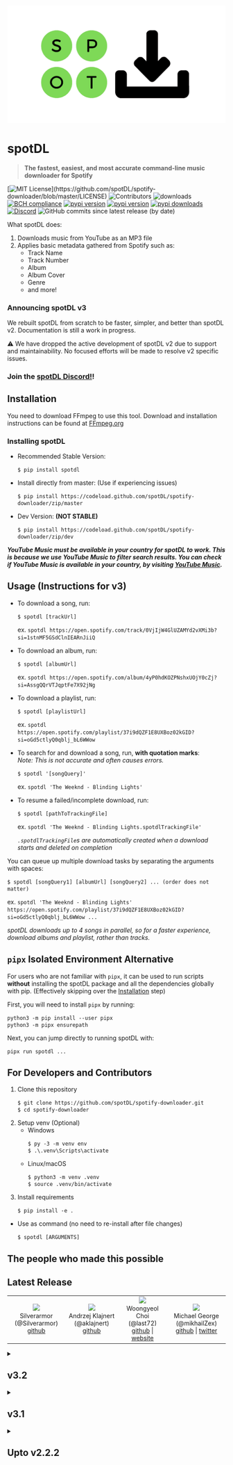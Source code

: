 ![logo](static/logo.png)

# spotDL

> **The fastest, easiest, and most accurate command-line music downloader for Spotify**

[![MIT License](https://img.shields.io/apm/l/atomic-design-ui.svg?)](https://github.com/spotDL/spotify-downloader/blob/master/LICENSE)
![Contributors](https://img.shields.io/github/contributors/spotDL/spotify-downloader)
![downloads](https://img.shields.io/github/downloads/spotDL/spotify-downloader/latest/total)
[![BCH compliance](https://bettercodehub.com/edge/badge/spotDL/spotify-downloader?branch=master)](https://bettercodehub.com/)
[![pypi version](https://img.shields.io/pypi/pyversions/spotDL)](https://pypi.org/project/spotdl/)
[![pypi version](https://img.shields.io/pypi/v/spotDL)](https://pypi.org/project/spotdl/)
[![pypi downloads](https://img.shields.io/pypi/dw/spotDL?label=downloads@pypi)](https://pypi.org/project/spotdl/)
[![Discord](https://img.shields.io/discord/771628785447337985.svg?label=&logo=discord&logoColor=ffffff&color=7389D8&labelColor=6A7EC2)](https://discord.gg/xCa23pwJWY)
![GitHub commits since latest release (by date)](https://img.shields.io/github/commits-since/spotDL/spotify-downloader/latest)


What spotDL does:

1. Downloads music from YouTube as an MP3 file
2. Applies basic metadata gathered from Spotify such as:
   - Track Name
   - Track Number
   - Album
   - Album Cover
   - Genre
   - and more!

### Announcing spotDL v3

We rebuilt spotDL from scratch to be faster, simpler, and better than spotDL v2. Documentation is still a work in progress.

⚠ We have dropped the active development of spotDL v2 due to support and maintainability. No focused efforts will be made to resolve v2 specific issues.

### Join the [spotDL Discord!](https://discord.gg/xCa23pwJWY)!


## Installation

You need to download FFmpeg to use this tool. Download and installation instructions can be found at [FFmpeg.org](https://ffmpeg.org/)

### Installing spotDL

- Recommended Stable Version:

  ```
  $ pip install spotdl
  ```

- Install directly from master: (Use if experiencing issues)

  ```
  $ pip install https://codeload.github.com/spotDL/spotify-downloader/zip/master
  ```

- Dev Version: __(NOT STABLE)__

  ```
  $ pip install https://codeload.github.com/spotDL/spotify-downloader/zip/dev
  ```

___YouTube Music must be available in your country for spotDL to work. This is because we use YouTube Music to filter search results. You can check if YouTube Music is available in your country, by visiting [YouTube Music](https://music.youtube.com).___

## Usage (Instructions for v3)

- To download a song, run:

  ```
  $ spotdl [trackUrl]
  ```

  ex. `spotdl https://open.spotify.com/track/0VjIjW4GlUZAMYd2vXMi3b?si=1stnMF5GSdClnIEARnJiiQ`


- To download an album, run:

  ```
  $ spotdl [albumUrl]
  ```

  ex. `spotdl https://open.spotify.com/album/4yP0hdKOZPNshxUOjY0cZj?si=AssgQQrVTJqptFe7X92jNg`


- To download a playlist, run:

  ```
  $ spotdl [playlistUrl]
  ```

  ex. `spotdl https://open.spotify.com/playlist/37i9dQZF1E8UXBoz02kGID?si=oGd5ctlyQ0qblj_bL6WWow`


- To search for and download a song, run, __with quotation marks__:  
  _Note: This is not accurate and often causes errors._

  ```
  $ spotdl '[songQuery]'
  ```

  ex. `spotdl 'The Weeknd - Blinding Lights'`


- To resume a failed/incomplete download, run:

  ```
  $ spotdl [pathToTrackingFile]
  ```

  ex. `spotdl 'The Weeknd - Blinding Lights.spotdlTrackingFile'`

  _`.spotdlTrackingFile`s are automatically created when a download starts and deleted on completion_


You can queue up multiple download tasks by separating the arguments with spaces:

```
$ spotdl [songQuery1] [albumUrl] [songQuery2] ... (order does not matter)
```

ex. `spotdl 'The Weeknd - Blinding Lights' https://open.spotify.com/playlist/37i9dQZF1E8UXBoz02kGID?si=oGd5ctlyQ0qblj_bL6WWow ...`



_spotDL downloads up to 4 songs in parallel, so for a faster experience, download albums and playlist, rather than tracks._

## `pipx` Isolated Environment Alternative

For users who are not familiar with `pipx`, it can be used to run scripts __without__ installing the spotDL package and all the dependencies globally with pip. (Effectively skipping over the [Installation](https://github.com/spotDL/spotify-downloader#Installation) step)

First, you will need to install `pipx` by running:

```
python3 -m pip install --user pipx
python3 -m pipx ensurepath
```

Next, you can jump directly to running spotDL with:

```
pipx run spotdl ...
```

## For Developers and Contributors

1. Clone this repository
   ```
   $ git clone https://github.com/spotDL/spotify-downloader.git
   $ cd spotify-downloader
   ```
2. Setup venv (Optional)
   - Windows
     ```
     $ py -3 -m venv env
     $ .\.venv\Scripts\activate
     ```
   - Linux/macOS
     ```
     $ python3 -m venv .venv
     $ source .venv/bin/activate
     ```
3. Install requirements
   ```
   $ pip install -e .
   ```

- Use as command (no need to re-install after file changes)
  ```
  $ spotdl [ARGUMENTS]
  ```

## The people who made this possible
## Latest Release

<table align="center">
<tr>
        <td align="center">
                <img src="https://avatars.githubusercontent.com/u/23619946?s=460&amp;u=dca253b96bf77c048f1702cc0366dcca0c748bf8&amp;v=4" width="100px"/>
                <br/>
                Silverarmor (@Silverarmor)
                <br/>
                <a href="https://github.com/Silverarmor">github</a>
        </td>
        <td align="center">
                <img src="https://avatars.githubusercontent.com/u/18279161?s=460&amp;u=27c05b0755304e58d77bcbc554a45f50824f88c3&amp;v=4" width="100px"/>
                <br/>
                Andrzej Klajnert (@aklajnert)
                <br/>
                <a href="https://github.com/aklajnert">github</a>
        </td>
        <td align="center">
                <img src="https://avatars.githubusercontent.com/u/30095306?s=460&amp;v=4" width="100px"/>
                <br/>
                Woongyeol Choi (@last72)
                <br/>
                <a href="https://github.com/last72">github</a>
                | <a href="http://last72.tistory.com/">website</a>
        </td>
        <td align="center">
                <img src="https://avatars.githubusercontent.com/u/52100648?s=460&amp;u=cb0fb2147a330c029cd0a27df115e7a734892cf3&amp;v=4" width="100px"/>
                <br/>
                Michael George (@mikhailZex)
                <br/>
                <a href="https://github.com/mikhailZex">github</a>
                | <a href="https://twitter.com/Mikhail_Zex">twitter</a>
        </td>
</tr>

</table><details>
<summary>

## v3.2
</summary>

<table align="center">
<tr>
        <td align="center">
                <img src="https://avatars.githubusercontent.com/u/65781097?s=460&amp;u=da08146bee82e64a57ffb80f16dbce38e1c4931f&amp;v=4" width="100px"/>
                <br/>
                Noman Aziz (@Noman-Aziz)
                <br/>
                <a href="https://github.com/Noman-Aziz">github</a>
        </td>
        <td align="center">
                <img src="https://avatars.githubusercontent.com/u/23619946?s=460&amp;u=dca253b96bf77c048f1702cc0366dcca0c748bf8&amp;v=4" width="100px"/>
                <br/>
                Silverarmor (@Silverarmor)
                <br/>
                <a href="https://github.com/Silverarmor">github</a>
        </td>
        <td align="center">
                <img src="https://avatars.githubusercontent.com/u/18279161?s=460&amp;u=27c05b0755304e58d77bcbc554a45f50824f88c3&amp;v=4" width="100px"/>
                <br/>
                Andrzej Klajnert (@aklajnert)
                <br/>
                <a href="https://github.com/aklajnert">github</a>
        </td>
        <td align="center">
                <img src="https://avatars.githubusercontent.com/u/6481640?s=460&amp;u=ce64636b2fda18aa0bda0520143bc537c5f160af&amp;v=4" width="100px"/>
                <br/>
                Dheerain Gandhi (@dheerain)
                <br/>
                <a href="https://github.com/dheerain">github</a>
        </td>
</tr>

<tr>
        <td align="center">
                <img src="https://avatars.githubusercontent.com/u/6369072?s=460&amp;u=3da9e6179caea727ea7887b7572a4957e0b84c98&amp;v=4" width="100px"/>
                <br/>
                k0mat (@k0mat)
                <br/>
                <a href="https://github.com/k0mat">github</a>
        </td>
        <td align="center">
                <img src="https://avatars.githubusercontent.com/u/52100648?s=460&amp;u=cb0fb2147a330c029cd0a27df115e7a734892cf3&amp;v=4" width="100px"/>
                <br/>
                Michael George (@mikhailZex)
                <br/>
                <a href="https://github.com/mikhailZex">github</a>
                | <a href="https://twitter.com/Mikhail_Zex">twitter</a>
        </td>
        <td align="center">
                <img src="https://avatars.githubusercontent.com/u/44987569?s=460&amp;u=ec52cd4bcb77512ea54d58f6af047d5e5b1edaf6&amp;v=4" width="100px"/>
                <br/>
                Peyton Creery (@phcreery)
                <br/>
                <a href="https://github.com/phcreery">github</a>
                | <a href="http://dev.creery.org/">website</a>
        </td>
        <td align="center">
                <img src="https://avatars.githubusercontent.com/u/21110295?s=460&amp;u=f2939c4c05ac09835f2a7beb419fdb606e630a20&amp;v=4" width="100px"/>
                <br/>
                Pit Hüne (@pithuene)
                <br/>
                <a href="https://github.com/pithuene">github</a>
        </td>
</tr>

<tr>
        <td align="center">
                <img src="https://avatars.githubusercontent.com/u/62838200?s=460&amp;u=beaad2d2a593340fb928a3f6a715f9686957e862&amp;v=4" width="100px"/>
                <br/>
                Arbaaz Shafiq (@s1as3r)
                <br/>
                <a href="https://github.com/s1as3r">github</a>
                | <a href="https://twitter.com/ArbaazShafiq">twitter</a>
        </td>
</tr>

</table>
</details><details>
<summary>

## v3.1
</summary>

<table align="center">
<tr>
        <td align="center">
                <img src="https://avatars.githubusercontent.com/u/1893299?s=460&amp;v=4" width="100px"/>
                <br/>
                FransM (@FransM)
                <br/>
                <a href="https://github.com/FransM">github</a>
        </td>
        <td align="center">
                <img src="https://avatars.githubusercontent.com/u/6250396?s=460&amp;u=3a015ca64eb41a765d708bac706aab3a74fd2942&amp;v=4" width="100px"/>
                <br/>
                Nik Bisht (@NikBisht)
                <br/>
                <a href="https://github.com/NikBisht">github</a>
        </td>
        <td align="center">
                <img src="https://avatars.githubusercontent.com/u/47481450?s=460&amp;u=78109d0c9ed6db883056ac85a7d1d94c338f0fb9&amp;v=4" width="100px"/>
                <br/>
                Arthour (@Velovo)
                <br/>
                <a href="https://github.com/Velovo">github</a>
        </td>
        <td align="center">
                <img src="https://avatars.githubusercontent.com/u/20414603?s=460&amp;u=66e0063a5322994dddcfe45b4e1e49a541bb301a&amp;v=4" width="100px"/>
                <br/>
                Abolfazl Amiri (@aasmpro)
                <br/>
                <a href="https://github.com/aasmpro">github</a>
                | <a href="http://abolfazlamiri.ir">website</a>
        </td>
</tr>

<tr>
        <td align="center">
                <img src="https://avatars.githubusercontent.com/u/19922556?s=460&amp;u=b63d8848dc942e194380c0e0bdcd1ca16d85b553&amp;v=4" width="100px"/>
                <br/>
                Dean Lofts (@loftwah)
                <br/>
                <a href="https://github.com/loftwah">github</a>
                | <a href="https://www.beatsmiff.com">website</a>
                | <a href="https://twitter.com/loftwah">twitter</a>
        </td>
        <td align="center">
                <img src="https://avatars.githubusercontent.com/u/44199644?s=460&amp;u=e883d3c6b87325820f336da4830dd45f1fa4c236&amp;v=4" width="100px"/>
                <br/>
                Max Bachmann (@maxbachmann)
                <br/>
                <a href="https://github.com/maxbachmann">github</a>
        </td>
        <td align="center">
                <img src="https://avatars.githubusercontent.com/u/52100648?s=460&amp;u=cb0fb2147a330c029cd0a27df115e7a734892cf3&amp;v=4" width="100px"/>
                <br/>
                Michael George (@mikhailZex)
                <br/>
                <a href="https://github.com/mikhailZex">github</a>
                | <a href="https://twitter.com/Mikhail_Zex">twitter</a>
        </td>
        <td align="center">
                <img src="https://avatars.githubusercontent.com/u/36740602?s=460&amp;v=4" width="100px"/>
                <br/>
                Matthew Toohey (@mtoohey31)
                <br/>
                <a href="https://github.com/mtoohey31">github</a>
                | <a href="https://info.mtoohey.com/">website</a>
        </td>
</tr>

<tr>
        <td align="center">
                <img src="https://avatars.githubusercontent.com/u/45789298?s=460&amp;u=332f02d9d8f93f71c9779a4ed29d323ad2413b8c&amp;v=4" width="100px"/>
                <br/>
                mvrck19 (@mvrck19)
                <br/>
                <a href="https://github.com/mvrck19">github</a>
        </td>
        <td align="center">
                <img src="https://avatars.githubusercontent.com/u/6473114?s=460&amp;v=4" width="100px"/>
                <br/>
                Elliot Gerchak (@rocketinventor)
                <br/>
                <a href="https://github.com/rocketinventor">github</a>
                | <a href="http://dementedlab.com">website</a>
        </td>
        <td align="center">
                <img src="https://avatars.githubusercontent.com/u/62838200?s=460&amp;u=beaad2d2a593340fb928a3f6a715f9686957e862&amp;v=4" width="100px"/>
                <br/>
                Arbaaz Shafiq (@s1as3r)
                <br/>
                <a href="https://github.com/s1as3r">github</a>
                | <a href="https://twitter.com/ArbaazShafiq">twitter</a>
        </td>
        <td align="center">
                <img src="https://avatars.githubusercontent.com/u/67455565?s=460&amp;v=4" width="100px"/>
                <br/>
                Sriram Nagandla (@techhyped)
                <br/>
                <a href="https://github.com/techhyped">github</a>
        </td>
</tr>

</table>
</details><details>
<summary>

## Upto v2.2.2
</summary>

<table align="center">
<tr>
        <td align="center">
                <img src="https://avatars.githubusercontent.com/u/9089510?s=460&amp;u=b71b69aac484bb3ba01756426439889690f4dd08&amp;v=4" width="100px"/>
                <br/>
                Aareon Sullivan (@Aareon)
                <br/>
                <a href="https://github.com/Aareon">github</a>
        </td>
        <td align="center">
                <img src="https://avatars.githubusercontent.com/u/18052272?s=460&amp;u=8a959f59bb0204f02f4a07b91bf5dc74381caa1a&amp;v=4" width="100px"/>
                <br/>
                AlfredoSequeida (@AlfredoSequeida)
                <br/>
                <a href="https://github.com/AlfredoSequeida">github</a>
                | <a href="http://alfredosequeida.github.io">website</a>
        </td>
        <td align="center">
                <img src="https://avatars.githubusercontent.com/u/20522335?s=460&amp;v=4" width="100px"/>
                <br/>
                Dimitris Angelou (@AngelouD)
                <br/>
                <a href="https://github.com/AngelouD">github</a>
        </td>
        <td align="center">
                <img src="https://avatars.githubusercontent.com/u/25095423?s=460&amp;u=7a904feb9ddbc10cb200efdc90f36927e3a39f93&amp;v=4" width="100px"/>
                <br/>
                Sujan (@Dsujan)
                <br/>
                <a href="https://github.com/Dsujan">github</a>
        </td>
</tr>

<tr>
        <td align="center">
                <img src="https://avatars.githubusercontent.com/u/44674?s=460&amp;v=4" width="100px"/>
                <br/>
                Andras Elso (@Elbandi)
                <br/>
                <a href="https://github.com/Elbandi">github</a>
        </td>
        <td align="center">
                <img src="https://avatars.githubusercontent.com/u/20284688?s=460&amp;u=22f5f32813dfad5abbcea34171b9a972fb6e0369&amp;v=4" width="100px"/>
                <br/>
                I-Al-Istannen (@I-Al-Istannen)
                <br/>
                <a href="https://github.com/I-Al-Istannen">github</a>
        </td>
        <td align="center">
                <img src="https://avatars.githubusercontent.com/u/8047980?s=460&amp;u=63cc8ae93d328f1d9eadd16e057f3c87b8919bb5&amp;v=4" width="100px"/>
                <br/>
                Kelvin Reichenbach (@KLVN)
                <br/>
                <a href="https://github.com/KLVN">github</a>
        </td>
        <td align="center">
                <img src="https://avatars.githubusercontent.com/u/16143968?s=460&amp;u=09d5f45f71a4a50f093a9fb0c71a02f2c3d5768e&amp;v=4" width="100px"/>
                <br/>
                Manveer Basra (@ManveerBasra)
                <br/>
                <a href="https://github.com/ManveerBasra">github</a>
                | <a href="https://manveerbasra.github.io/">website</a>
        </td>
</tr>

<tr>
        <td align="center">
                <img src="https://avatars.githubusercontent.com/u/8583867?s=460&amp;u=e83d445459d8315b77437812c185ae210285e549&amp;v=4" width="100px"/>
                <br/>
                Mello-Yello (@Mello-Yello)
                <br/>
                <a href="https://github.com/Mello-Yello">github</a>
        </td>
        <td align="center">
                <img src="https://avatars.githubusercontent.com/u/36224762?s=460&amp;u=84a7f46425b2650f5e5b740ca8430d60a067ecbe&amp;v=4" width="100px"/>
                <br/>
                NightMachinary (@NightMachinary)
                <br/>
                <a href="https://github.com/NightMachinary">github</a>
        </td>
        <td align="center">
                <img src="https://avatars.githubusercontent.com/u/2781180?s=460&amp;u=6e17058da8b49c75cc509b880b572d7ee700e8bb&amp;v=4" width="100px"/>
                <br/>
                Pierre Gérard (@PierreGe)
                <br/>
                <a href="https://github.com/PierreGe">github</a>
                | <a href="https://www.linkedin.com/in/piegerard/">website</a>
        </td>
        <td align="center">
                <img src="https://avatars.githubusercontent.com/u/5946366?s=460&amp;u=40c7181741beb5b0259ce394cfc180e96e449f6b&amp;v=4" width="100px"/>
                <br/>
                Rutger Rauws (@RutgerRauws)
                <br/>
                <a href="https://github.com/RutgerRauws">github</a>
                | <a href="http://www.rutgerrauws.nl">website</a>
        </td>
</tr>

<tr>
        <td align="center">
                <img src="https://avatars.githubusercontent.com/u/17196309?s=460&amp;u=b4d1784bc9a821e1b1a011b1675828cab73a044f&amp;v=4" width="100px"/>
                <br/>
                Silverfeelin (@Silverfeelin)
                <br/>
                <a href="https://github.com/Silverfeelin">github</a>
        </td>
        <td align="center">
                <img src="https://avatars.githubusercontent.com/u/45381?s=460&amp;v=4" width="100px"/>
                <br/>
                WMP (@WMP)
                <br/>
                <a href="https://github.com/WMP">github</a>
        </td>
        <td align="center">
                <img src="https://avatars.githubusercontent.com/u/25578722?s=460&amp;v=4" width="100px"/>
                <br/>
                Rajanish Karki (@Whacko23)
                <br/>
                <a href="https://github.com/Whacko23">github</a>
        </td>
        <td align="center">
                <img src="https://avatars.githubusercontent.com/u/8651385?s=460&amp;u=348839eaaa775c37a7d215b3a382c5e2473e3858&amp;v=4" width="100px"/>
                <br/>
                Amit Lawanghare (@amit-L)
                <br/>
                <a href="https://github.com/amit-L">github</a>
        </td>
</tr>

<tr>
        <td align="center">
                <img src="https://avatars.githubusercontent.com/u/1671646?s=460&amp;v=4" width="100px"/>
                <br/>
                Arryon Tijsma (@arryon)
                <br/>
                <a href="https://github.com/arryon">github</a>
                | <a href="https://www.soundappraisal.eu">website</a>
        </td>
        <td align="center">
                <img src="https://avatars.githubusercontent.com/u/108437?s=460&amp;v=4" width="100px"/>
                <br/>
                Arthur Lutz (@arthurlutz)
                <br/>
                <a href="https://github.com/arthurlutz">github</a>
                | <a href="http://arthur.lutz.im/">website</a>
        </td>
        <td align="center">
                <img src="https://avatars.githubusercontent.com/u/459923?s=460&amp;u=6c6de5078e9374fb6cd2c241a126e93cb46a0c3c&amp;v=4" width="100px"/>
                <br/>
                Brian J. Cardiff (@bcardiff)
                <br/>
                <a href="https://github.com/bcardiff">github</a>
                | <a href="http://man.as/bcardiff">website</a>
        </td>
        <td align="center">
                <img src="https://avatars.githubusercontent.com/u/3709715?s=460&amp;u=0745d1d2473894c33f3b35f0b965d71cc9aec553&amp;v=4" width="100px"/>
                <br/>
                Christian Clauss (@cclauss)
                <br/>
                <a href="https://github.com/cclauss">github</a>
                | <a href="https://www.patreon.com/cclauss">website</a>
        </td>
</tr>

<tr>
        <td align="center">
                <img src="https://avatars.githubusercontent.com/u/2264679?s=460&amp;u=a5e61f5e1a1b96e9409ad8450ea2c41c57ec502d&amp;v=4" width="100px"/>
                <br/>
                Robert J. (@chew-z)
                <br/>
                <a href="https://github.com/chew-z">github</a>
        </td>
        <td align="center">
                <img src="https://avatars.githubusercontent.com/u/14855544?s=460&amp;u=86ea0eaa720d340a3ebc95e3587e9d5298fff7fa&amp;v=4" width="100px"/>
                <br/>
                Sam (@ctrlsam)
                <br/>
                <a href="https://github.com/ctrlsam">github</a>
        </td>
        <td align="center">
                <img src="https://avatars.githubusercontent.com/u/12748990?s=460&amp;u=12d25988f61f68aa7bdafc0c3ccf544fbbc1d565&amp;v=4" width="100px"/>
                <br/>
                Sumanjay (@cyberboysumanjay)
                <br/>
                <a href="https://github.com/cyberboysumanjay">github</a>
                | <a href="https://visi.tk/sumanjay">website</a>
                | <a href="https://twitter.com/cyberboysj">twitter</a>
        </td>
        <td align="center">
                <img src="https://avatars.githubusercontent.com/u/5459924?s=460&amp;v=4" width="100px"/>
                <br/>
                fanlp3 (@fanlp3)
                <br/>
                <a href="https://github.com/fanlp3">github</a>
        </td>
</tr>

<tr>
        <td align="center">
                <img src="https://avatars.githubusercontent.com/u/8888732?s=460&amp;u=ed1aed7cc6df936fda2cefdba3280e3c6231d93f&amp;v=4" width="100px"/>
                <br/>
                Nodar Gogoberidze (@gnodar01)
                <br/>
                <a href="https://github.com/gnodar01">github</a>
        </td>
        <td align="center">
                <img src="https://avatars.githubusercontent.com/u/568900?s=460&amp;u=c9e59b15bdecd922e747fd4dcfa4b76dd364863e&amp;v=4" width="100px"/>
                <br/>
                ifduyue (@ifduyue)
                <br/>
                <a href="https://github.com/ifduyue">github</a>
        </td>
        <td align="center">
                <img src="https://avatars.githubusercontent.com/u/7401626?s=460&amp;v=4" width="100px"/>
                <br/>
                Kada Liao (@kadaliao)
                <br/>
                <a href="https://github.com/kadaliao">github</a>
        </td>
        <td align="center">
                <img src="https://avatars.githubusercontent.com/u/562413?s=460&amp;v=4" width="100px"/>
                <br/>
                Michael Parks (@karunamon)
                <br/>
                <a href="https://github.com/karunamon">github</a>
                | <a href="http://tkware.info">website</a>
        </td>
</tr>

<tr>
        <td align="center">
                <img src="https://avatars.githubusercontent.com/u/19366641?s=460&amp;u=125e390abef8fff3b3b0d370c369cba5d7fd4c67&amp;v=4" width="100px"/>
                <br/>
                Linus Groh (@linusg)
                <br/>
                <a href="https://github.com/linusg">github</a>
                | <a href="https://linus.dev">website</a>
                | <a href="https://twitter.com/linusgroh">twitter</a>
        </td>
        <td align="center">
                <img src="https://avatars.githubusercontent.com/u/6644421?s=460&amp;u=e3f3c48585e3fffa5bc2acaab273508937ffe347&amp;v=4" width="100px"/>
                <br/>
                Luke Garrison (@lkgarrison)
                <br/>
                <a href="https://github.com/lkgarrison">github</a>
                | <a href="http://www.lkgarrison.com">website</a>
        </td>
        <td align="center">
                <img src="https://avatars.githubusercontent.com/u/23558090?s=460&amp;u=52c0f7ee9ec0ba13858ff61206f142b442793b3d&amp;v=4" width="100px"/>
                <br/>
                Miguel Piedrafita (@m1guelpf)
                <br/>
                <a href="https://github.com/m1guelpf">github</a>
                | <a href="https://miguelpiedrafita.com">website</a>
                | <a href="https://twitter.com/m1guelpf">twitter</a>
        </td>
        <td align="center">
                <img src="https://avatars.githubusercontent.com/u/10084011?s=460&amp;u=eb15d8716173444e5aa756cba4e979a812fe3578&amp;v=4" width="100px"/>
                <br/>
                Nitesh Sawant (@ns23)
                <br/>
                <a href="https://github.com/ns23">github</a>
        </td>
</tr>

<tr>
        <td align="center">
                <img src="https://avatars.githubusercontent.com/u/2149830?s=460&amp;v=4" width="100px"/>
                <br/>
                Peter M. (@peterM)
                <br/>
                <a href="https://github.com/peterM">github</a>
        </td>
        <td align="center">
                <img src="https://avatars.githubusercontent.com/u/20314742?s=460&amp;u=c3add09278db93e10e34535bfe403448897c532c&amp;v=4" width="100px"/>
                <br/>
                Ritiek Malhotra (@ritiek)
                <br/>
                <a href="https://github.com/ritiek">github</a>
                | <a href="https://ritiek.github.io/">website</a>
        </td>
        <td align="center">
                <img src="https://avatars.githubusercontent.com/u/20976111?s=460&amp;u=f5e55071b0b68c8f573777c0862231a585103d29&amp;v=4" width="100px"/>
                <br/>
                Shaurita Hutchins (@sdhutchins)
                <br/>
                <a href="https://github.com/sdhutchins">github</a>
                | <a href="http://www.shauritahutchins.com">website</a>
                | <a href="https://twitter.com/shauritacodes">twitter</a>
        </td>
        <td align="center">
                <img src="https://avatars.githubusercontent.com/u/7334295?s=460&amp;u=cd60b6cb8282430630ae7a083d79ad3a31960524&amp;v=4" width="100px"/>
                <br/>
                Soham Banerjee (@soham2008xyz)
                <br/>
                <a href="https://github.com/soham2008xyz">github</a>
                | <a href="https://renderbit.com">website</a>
        </td>
</tr>

<tr>
        <td align="center">
                <img src="https://avatars.githubusercontent.com/u/22251956?s=460&amp;u=e5763f65e06400c4718e88b0cb3327f948c294e4&amp;v=4" width="100px"/>
                <br/>
                Suhas Karanth (@sudo-suhas)
                <br/>
                <a href="https://github.com/sudo-suhas">github</a>
        </td>
        <td align="center">
                <img src="https://avatars.githubusercontent.com/u/4461745?s=460&amp;u=b82dc43bde7c67df6b5b6c885ad90bab91017fe9&amp;v=4" width="100px"/>
                <br/>
                Tales Lima Fonseca (@taleslimaf)
                <br/>
                <a href="https://github.com/taleslimaf">github</a>
                | <a href="https://medium.com/@taleslimaf">website</a>
        </td>
        <td align="center">
                <img src="https://avatars.githubusercontent.com/u/33448151?s=460&amp;u=e57927c34f8bd91e93584ea59a13757146a4f785&amp;v=4" width="100px"/>
                <br/>
                tillhainbach (@tillhainbach)
                <br/>
                <a href="https://github.com/tillhainbach">github</a>
        </td>
        <td align="center">
                <img src="https://avatars.githubusercontent.com/u/3929133?s=460&amp;u=be7d4abb55a854f8ac531cd88d400875b4be40c8&amp;v=4" width="100px"/>
                <br/>
                Valérian Galliat (@valeriangalliat)
                <br/>
                <a href="https://github.com/valeriangalliat">github</a>
                | <a href="https://val.codejam.info/">website</a>
        </td>
</tr>

<tr>
        <td align="center">
                <img src="https://avatars.githubusercontent.com/u/248805?s=460&amp;u=404caa6151c43a8ee3fd07d8f708e64ce490bbe2&amp;v=4" width="100px"/>
                <br/>
                Vincenzo Ciaccio (@vikkio88)
                <br/>
                <a href="https://github.com/vikkio88">github</a>
                | <a href="https://vikkio.me">website</a>
        </td>
        <td align="center">
                <img src="https://avatars.githubusercontent.com/u/31964688?s=460&amp;u=b31b8dd8f543f19e989e0399a69b4ab5d6bbe762&amp;v=4" width="100px"/>
                <br/>
                Vishnunarayan K I (@vn-ki)
                <br/>
                <a href="https://github.com/vn-ki">github</a>
        </td>
</tr>

</table>
</details>